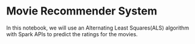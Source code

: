 # Movie Recommender System
In this notebook, we will use an Alternating Least Squares(ALS) algorithm with Spark APIs to predict the ratings for the movies.

